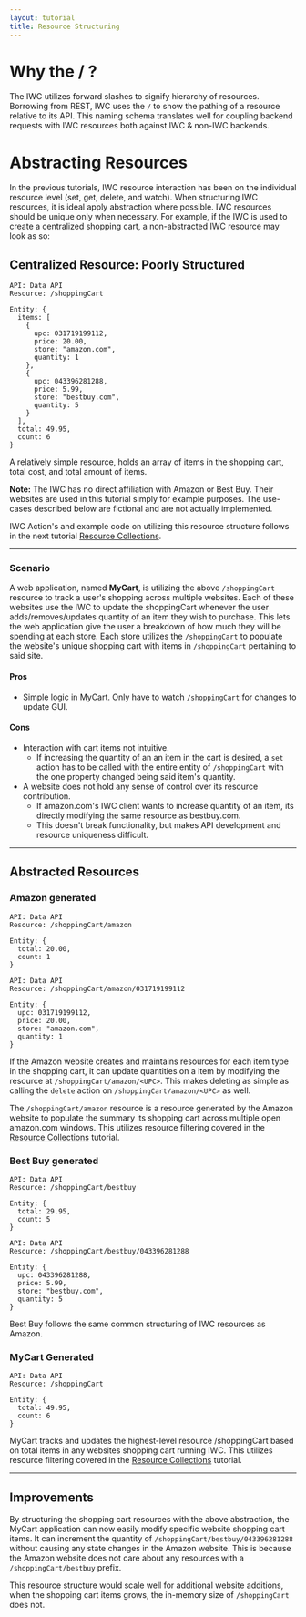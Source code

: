 ```yaml
---
layout: tutorial
title: Resource Structuring 
---
```

# Why the / ?
The IWC utilizes forward slashes to signify hierarchy of resources. Borrowing from REST, IWC uses the `/` to show 
the pathing of a resource relative to its API. This naming schema translates well for coupling backend requests with IWC
resources both against IWC & non-IWC backends.

# Abstracting Resources
In the previous tutorials, IWC resource interaction has been on the individual resource level 
(set, get, delete, and watch). When structuring IWC resources, it is ideal apply abstraction where possible. IWC 
resources should be unique only when necessary. For example, if the IWC is used to create a centralized shopping cart, 
a non-abstracted IWC resource may look as so:

## Centralized Resource: Poorly Structured
```
API: Data API
Resource: /shoppingCart

Entity: {
  items: [
    {
      upc: 031719199112,
      price: 20.00,
      store: "amazon.com",
      quantity: 1
    },
    {
      upc: 043396281288,
      price: 5.99,
      store: "bestbuy.com",
      quantity: 5
    } 
  ],
  total: 49.95,
  count: 6
}
```

A relatively simple resource, holds an array of items in the shopping cart, total cost, and total amount of items.

**Note:** The IWC has no direct affiliation with Amazon or Best Buy. Their websites are used in this tutorial simply
for example purposes. The use-cases described below are fictional and are not actually implemented.

IWC Action's and example code on utilizing this resource structure follows in the next tutorial 
[Resource Collections](04_collections.md).
***

### Scenario
A web application, named **MyCart**, is utilizing the above `/shoppingCart` resource to track a user's shopping across 
multiple websites. Each of these websites use the IWC to update the shoppingCart whenever the user adds/removes/updates 
quantity of an item they wish to purchase. This lets the web application give the user a breakdown of how much they will
be spending at each store. Each store utilizes the `/shoppingCart` to populate the website's unique shopping cart with 
items in `/shoppingCart` pertaining to said site.

#### Pros
 * Simple logic in MyCart. Only have to watch `/shoppingCart` for changes to update GUI.

#### Cons
 * Interaction with cart items not intuitive. 
   * If increasing the quantity of an an item in the cart is desired, a `set` action has to be called with the entire 
   entity of `/shoppingCart` with the one property changed being said item's quantity.
 * A website does not hold any sense of control over its resource contribution.
   * If amazon.com's IWC client wants to increase quantity of an item, its directly modifying the same resource as 
   bestbuy.com.
   * This doesn't break functionality, but makes API development and resource uniqueness difficult.
   
***

## Abstracted Resources

### Amazon generated
```
API: Data API
Resource: /shoppingCart/amazon

Entity: {
  total: 20.00,
  count: 1
}
```

```
API: Data API
Resource: /shoppingCart/amazon/031719199112

Entity: {
  upc: 031719199112,
  price: 20.00,
  store: "amazon.com",
  quantity: 1
}
```

If the Amazon website creates and maintains resources for each item type in the shopping cart, it can update quantities on a item
by modifying the resource at `/shoppingCart/amazon/<UPC>`. This makes deleting as simple as calling the `delete` action
on `/shoppingCart/amazon/<UPC>` as well.

The `/shoppingCart/amazon` resource is a resource generated by the Amazon website to populate the summary its shopping
cart across multiple open amazon.com windows. This utilizes resource filtering covered in the 
[Resource Collections](04_collections.md) tutorial.


### Best Buy generated
```
API: Data API
Resource: /shoppingCart/bestbuy

Entity: {
  total: 29.95,
  count: 5
}
```


```
API: Data API
Resource: /shoppingCart/bestbuy/043396281288

Entity: {
  upc: 043396281288,
  price: 5.99,
  store: "bestbuy.com",
  quantity: 5
} 
```

Best Buy follows the same common structuring of IWC resources as Amazon.

### MyCart Generated
```
API: Data API
Resource: /shoppingCart

Entity: {
  total: 49.95,
  count: 6
}
```

MyCart tracks and updates the highest-level resource /shoppingCart based on total items in any websites shopping
cart running IWC.  This utilizes resource filtering covered in the [Resource Collections](04_collections.md) tutorial.

***

## Improvements
By structuring the shopping cart resources with the above abstraction, the MyCart application can now easily modify
specific website shopping cart items. It can increment the quantity of `/shoppingCart/bestbuy/043396281288` without
causing any state changes in the Amazon website. This is because the Amazon website does not care about any resources
with a `/shoppingCart/bestbuy` prefix. 
 
This resource structure would scale well for additional website additions, when the shopping cart items grows, the 
in-memory size of `/shoppingCart` does not.